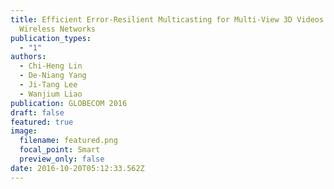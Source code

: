 ```yaml
---
title: Efficient Error-Resilient Multicasting for Multi-View 3D Videos in
  Wireless Networks
publication_types:
  - "1"
authors:
  - Chi-Heng Lin
  - De-Niang Yang
  - Ji-Tang Lee
  - Wanjium Liao
publication: GLOBECOM 2016
draft: false
featured: true
image:
  filename: featured.png
  focal_point: Smart
  preview_only: false
date: 2016-10-20T05:12:33.562Z
---
```

